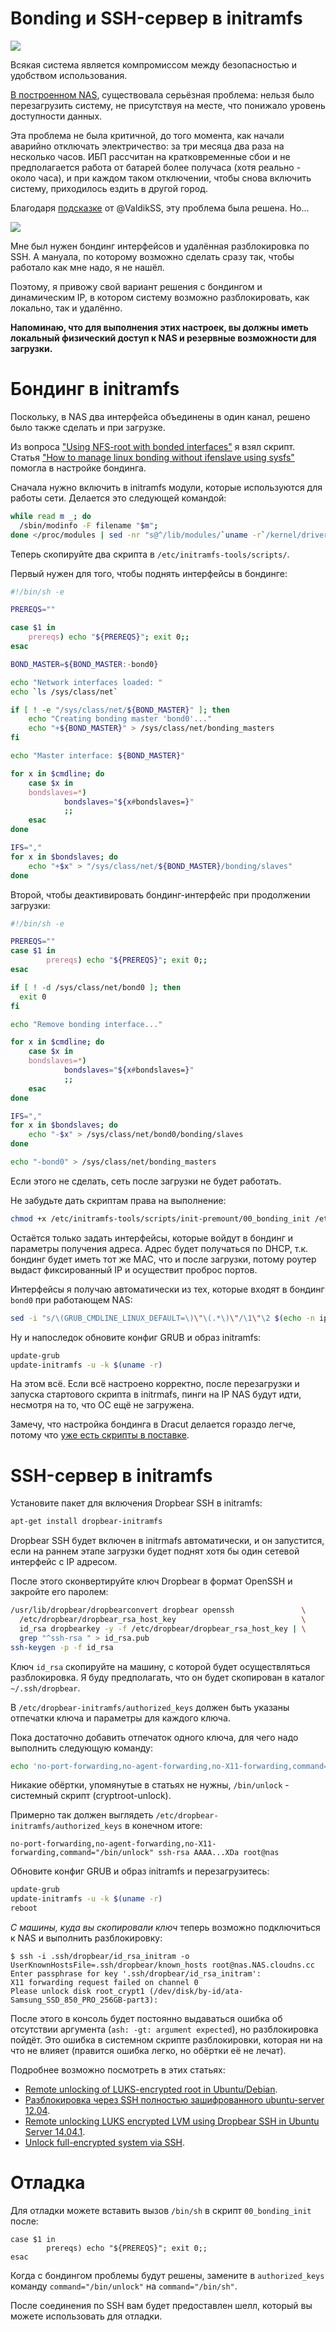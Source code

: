 # Bonding и SSH-сервер в initramfs

![](https://habrastorage.org/webt/mc/mz/-h/mcmz-h3bsxctbh1ka8wxdtdnvqs.png)

Всякая система является компромиссом между безопасностью и удобством использования.

[В построенном NAS](https://habr.com/post/359344), существовала серьёзная проблема: нельзя было перезагрузить систему, не присутствуя на месте, что понижало уровень доступности данных.

Эта проблема не была критичной, до того момента, как начали аварийно отключать электричество: за три месяца два раза на несколько часов. ИБП рассчитан на кратковременные сбои и не предполагается работа от батарей более получаса (хотя реально - около часа), и при каждом таком отключении, чтобы снова включить систему, приходилось ездить в другой город.

<cut/>

Благодаря [подсказке](https://habr.com/post/359344/#comment_18916925) от @ValdikSS, эту проблема была решена. Но...

![](https://habrastorage.org/webt/l0/xu/c3/l0xuc38iobnzstjrcx204y9opeg.jpeg)

Мне был нужен бондинг интерфейсов и удалённая разблокировка по SSH. А мануала, по которому возможно сделать сразу так, чтобы работало как мне надо, я не нашёл.

Поэтому, я привожу свой вариант решения с бондингом и динамическим IP, в котором систему возможно разблокировать, как локально, так и удалённо.

**Напоминаю, что для выполнения этих настроек, вы должны иметь локальный физический доступ к NAS и резервные возможности для загрузки.**


# Бондинг в initramfs

Поскольку, в NAS два интерфейса объединены в один канал, решено было также сделать и при загрузке.

Из вопроса ["Using NFS-root with bonded interfaces"](https://serverfault.com/questions/472349/using-nfs-root-with-bonded-interfaces) я взял скрипт. Статья ["How to manage linux bonding without ifenslave using sysfs"](https://backdrift.org/manage-linux-bonding-without-ifenslave-using-sysfs) помогла в настройке бондинга.

Сначала нужно включить в initramfs модули, которые используются для работы сети. Делается это следующей командой:

```bash
while read m _; do
  /sbin/modinfo -F filename "$m";
done </proc/modules | sed -nr "s@^/lib/modules/`uname -r`/kernel/drivers/net(/.*)?/([^/]+)\.ko\$@\2@p" >> /etc/initramfs-tools/modules
```

Теперь скопируйте два скрипта в `/etc/initramfs-tools/scripts/`.

Первый нужен для того, чтобы поднять интерфейсы в бондинге:
<spoiler title="/etc/initramfs-tools/scripts/init-premount/00_bonding_init">
```bash
#!/bin/sh -e

PREREQS=""

case $1 in
    prereqs) echo "${PREREQS}"; exit 0;;
esac

BOND_MASTER=${BOND_MASTER:-bond0}

echo "Network interfaces loaded: "
echo `ls /sys/class/net`

if [ ! -e "/sys/class/net/${BOND_MASTER}" ]; then
    echo "Creating bonding master 'bond0'..."
    echo "+${BOND_MASTER}" > /sys/class/net/bonding_masters
fi

echo "Master interface: ${BOND_MASTER}"

for x in $cmdline; do
    case $x in
    bondslaves=*)
            bondslaves="${x#bondslaves=}"
            ;;
    esac
done

IFS=","
for x in $bondslaves; do
    echo "+$x" > "/sys/class/net/${BOND_MASTER}/bonding/slaves"
done
```
</spoiler>

Второй, чтобы деактивировать бондинг-интерфейс при продолжении загрузки:
<spoiler title="/etc/initramfs-tools/scripts/init-bottom/iface_down">
```bash
#!/bin/sh -e

PREREQS=""
case $1 in
        prereqs) echo "${PREREQS}"; exit 0;;
esac

if [ ! -d /sys/class/net/bond0 ]; then
  exit 0
fi

echo "Remove bonding interface..."

for x in $cmdline; do
    case $x in
    bondslaves=*)
            bondslaves="${x#bondslaves=}"
            ;;
    esac
done

IFS=","
for x in $bondslaves; do
    echo "-$x" > /sys/class/net/bond0/bonding/slaves
done

echo "-bond0" > /sys/class/net/bonding_masters
```
</spoiler>

Если этого не сделать, сеть после загрузки не будет работать.

Не забудьте дать скриптам права на выполнение:
```bash
chmod +x /etc/initramfs-tools/scripts/init-premount/00_bonding_init /etc/initramfs-tools/scripts/init-bottom/iface_down
```

Остаётся только задать интерфейсы, которые войдут в бондинг и параметры получения адреса.
Адрес будет получаться по DHCP, т.к. бондинг будет иметь тот же MAC, что и после загрузки, потому роутер выдаст фиксированный IP и осуществит проброс портов.

Интерфейсы я получаю автоматически из тех, которые входят в бондинг `bond0` при работающем NAS:

```bash
sed -i "s/\(GRUB_CMDLINE_LINUX_DEFAULT=\)\"\(.*\)\"/\1\"\2 $(echo -n ip=:::::bond0:dhcp bondslaves=$(sed -e 's/ /,/' /sys/class/net/bond0/bonding/slaves))\"/" /etc/default/grub
```

Ну и напоследок обновите конфиг GRUB и образ initramfs:

```bash
update-grub
update-initramfs -u -k $(uname -r)
```

На этом всё. Если всё настроено корректно, после перезагрузки и запуска стартового скрипта в initrmafs, пинги на IP NAS будут идти, несмотря на то, что ОС ещё не загружена.

Замечу, что настройка бондинга в Dracut делается гораздо легче, потому что [уже есть скрипты в поставке](https://github.com/zfsonlinux/dracut/blob/master/modules.d/40network/parse-bond.sh).


# SSH-сервер в initramfs

Установите пакет для включения Dropbear SSH в initramfs:

```bash
apt-get install dropbear-initramfs
```

Dropbear SSH будет включен в initrmafs автоматически, и он запустится, если на раннем этапе загрузки будет поднят хотя бы один сетевой интерфейс с IP адресом.

После этого сконвертируйте ключ Dropbear в формат OpenSSH и закройте его паролем:

```bash
/usr/lib/dropbear/dropbearconvert dropbear openssh               \
  /etc/dropbear/dropbear_rsa_host_key                            \
  id_rsa dropbearkey -y -f /etc/dropbear/dropbear_rsa_host_key | \
  grep "^ssh-rsa " > id_rsa.pub
ssh-keygen -p -f id_rsa
```

Ключ `id_rsa` скопируйте на машину, с которой будет осуществляться разблокировка. Я буду предполагать, что он будет скопирован в каталог `~/.ssh/dropbear`.

В `/etc/dropbear-initramfs/authorized_keys` должен быть указаны отпечатки ключа и параметры для каждого ключа.

Пока достаточно добавить отпечаток одного ключа, для чего надо выполнить следующую команду:

```bash
echo 'no-port-forwarding,no-agent-forwarding,no-X11-forwarding,command="/bin/unlock"' $(cat id_rsa.pub) >> /etc/dropbear-initramfs/authorized_keys
```

Никакие обёртки, упомянутые в статьях не нужны, `/bin/unlock` - системный скрипт (cryptroot-unlock).

Примерно так должен выглядеть `/etc/dropbear-initramfs/authorized_keys` в конечном итоге:

```
no-port-forwarding,no-agent-forwarding,no-X11-forwarding,command="/bin/unlock" ssh-rsa AAAA...XDa root@nas
```

Обновите конфиг GRUB и образ initramfs и перезагрузитесь:

```bash
update-grub
update-initramfs -u -k $(uname -r)
reboot
```

_С машины, куда вы скопировали ключ_ теперь возможно подключиться к NAS и выполнить разблокировку:

```
$ ssh -i .ssh/dropbear/id_rsa_initram -o UserKnownHostsFile=.ssh/dropbear/known_hosts root@nas.NAS.cloudns.cc
Enter passphrase for key '.ssh/dropbear/id_rsa_initram':
X11 forwarding request failed on channel 0 
Please unlock disk root_crypt1 (/dev/disk/by-id/ata-Samsung_SSD_850_PRO_256GB-part3):
```

После этого в консоль будет постоянно выдаваться ошибка об отсутствии аргумента (`ash: -gt: argument expected`), но разблокировка пойдёт. Это ошибка в системном скрипте разблокировки, которая ни на что не влияет (правится ошибка легко, но обёртки её не лечат).

Подробнее возможно посмотреть в этих статьях:

- [Remote unlocking of LUKS-encrypted root in Ubuntu/Debian](https://hamy.io/post/0005/remote-unlocking-of-luks-encrypted-root-in-ubuntu-debian).
- [Разблокировка через SSH полностью зашифрованного ubuntu-server 12.04](https://help.ubuntu.ru/wiki/unlock_luks_ssh).
- [Remote unlocking LUKS encrypted LVM using Dropbear SSH in Ubuntu Server 14.04.1](https://stinkyparkia.wordpress.com/2014/10/14/remote-unlocking-luks-encrypted-lvm-using-dropbear-ssh-in-ubuntu-server-14-04-1-with-static-ipst/).
- [Unlock full-encrypted system via SSH](https://www.virtono.com/community/tutorial-how-to/unlock-full-encrypted-system-via-ssh/).


# Отладка

Для отладки можете вставить вызов `/bin/sh` в скрипт `00_bonding_init` после:

```
case $1 in
        prereqs) echo "${PREREQS}"; exit 0;;
esac
```

Когда с бондингом проблемы будут решены, замените в `authorized_keys` команду `command="/bin/unlock"` на `command="/bin/sh"`.

После соединения по SSH вам будет предоставлен шелл, который вы можете использовать для отладки.
